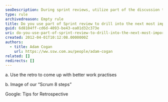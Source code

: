```yaml
---
seoDescription: During sprint reviews, utilize part of the discussion to drill down into the next most important task in your list.
type: rule
archivedreason: Empty rule
title: Do you use part of Sprint review to drill into the next most important number in this list?
guid: 6d8104ff-cd6d-4093-be43-ea01d32c373e
uri: do-you-use-part-of-sprint-review-to-drill-into-the-next-most-important-number-in-this-list
created: 2012-04-01T10:12:08.0000000Z
authors:
  - title: Adam Cogan
    url: https://ww.ssw.com.au/people/adam-cogan
related: []
redirects: []
---
```


a. Use the retro to come up with better work practises

b. Image of our “Scrum 8 steps”

Google: Tips for Retrospective

<!--endintro-->
